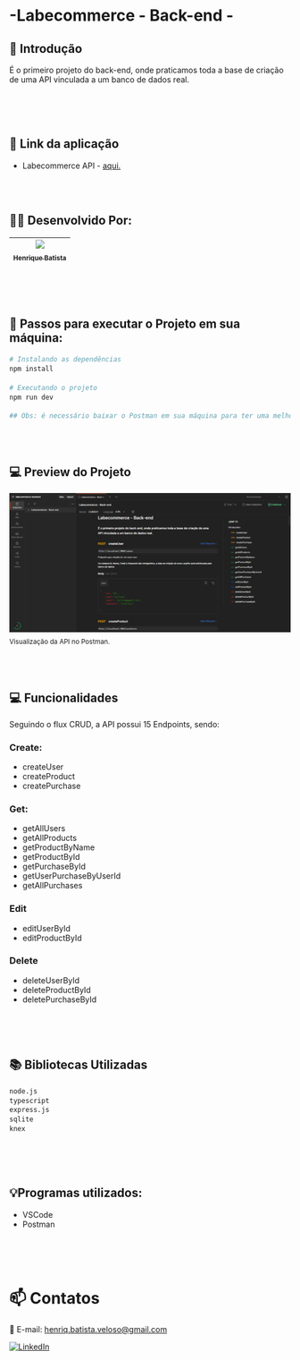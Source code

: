 # -Labecommerce - Back-end -

## 📖 Introdução
É o primeiro projeto do back-end, onde praticamos toda a base de criação de uma API vinculada a um banco de dados real. 

<br>
<br>
<br>

## 🔗 Link da aplicação
- Labecommerce API - [aqui.](https://documenter.getpostman.com/view/25826560/2s93Xx1jaf)

<br>
<br>

## 👨‍💻 Desenvolvido Por:
| [<img src="https://avatars.githubusercontent.com/u/118391505?s=96&v=4"><br><sub>Henrique Batista</sub>](https://github.com/HenriqBatista)|
|:---:|

<br>
<br>
<br>

## 📝 Passos para executar o Projeto em sua máquina:

```bash
# Instalando as dependências
npm install

# Executando o projeto
npm run dev

## Obs: é necessário baixar o Postman em sua máquina para ter uma melhor visualização do funcuionamento da API.
```
<br>
<br>

## 💻 Preview do Projeto
<img src="./src/assets/api1.png"><br><sub>Visualização da API no Postman.<sub><br>

<br>
<br>

## 💻 Funcionalidades

Seguindo o flux CRUD, a API possui 15 Endpoints, sendo:
### Create:
- createUser
- createProduct
- createPurchase

### Get:
- getAllUsers
- getAllProducts
- getProductByName
- getProductById
- getPurchaseById
- getUserPurchaseByUserId
- getAllPurchases

### Edit
- editUserById
- editProductById

### Delete
- deleteUserById
- deleteProductById
- deletePurchaseById

<br>
<br>
<br>

## 📚 Bibliotecas Utilizadas

````bash
node.js
typescript
express.js
sqlite
knex
````
<br>
<br>
<br>

## 💡Programas utilizados:
- VSCode
- Postman

<br>
<br>
<br>

# 📫 Contatos

📧 E-mail: henriq.batista.veloso@gmail.com

[![LinkedIn](https://img.shields.io/badge/LinkedIn-0077B5?style=for-the-badge&logo=linkedin&logoColor=white)](https://www.linkedin.com/in/henrique-batista-veloso/)

